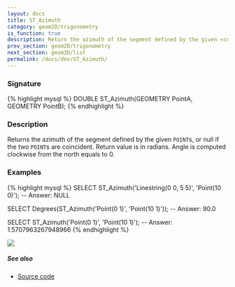 ```yaml
---
layout: docs
title: ST_Azimuth
category: geom2D/trigonometry
is_function: true
description: Return the azimuth of the segment defined by the given <code>POINT</code>s
prev_section: geom2D/trigonometry
next_section: geom3D/list
permalink: /docs/dev/ST_Azimuth/
---
```


### Signature

{% highlight mysql %}
DOUBLE ST_Azimuth(GEOMETRY PointA, GEOMETRY PointB);
{% endhighlight %}

### Description
Returns the azimuth of the segment defined by the given `POINT`s, or null if the two `POINT`s are coincident. Return value is in radians. Angle is computed clockwise from the north equals to 0.

### Examples

{% highlight mysql %}
SELECT ST_Azimuth('Linestring(0 0, 5 5)', 'Point(10 0)');
-- Answer: NULL

SELECT Degrees(ST_Azimuth('Point(0 1)', 'Point(10 1)'));
-- Answer: 90.0

SELECT ST_Azimuth('Point(0 1)', 'Point(10 1)');
-- Answer: 1.5707963267948966
{% endhighlight %}

<img class="displayed" src="../ST_Azimuth_1.png"/>

##### See also

* <a href="https://github.com/irstv/H2GIS/blob/51910b27b5dc2b3b4353bb43a683f8649628ea8d/h2spatial-ext/src/main/java/org/h2gis/h2spatialext/function/spatial/trigonometry/ST_Azimuth.java" target="_blank">Source code</a>
